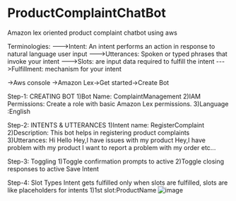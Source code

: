 # ProductComplaintChatBot
Amazon lex oriented product complaint chatbot using aws

Terminologies:
--->Intent: An intent performs an action in response to natural language user input
--->Utterances: Spoken or typed phrases that invoke your intent
--->Slots: are input data required to fulfill the intent
--->Fulfillment: mechanism for your intent


->Aws console ->Amazon Lex->Get started->Create Bot

Step-1: CREATING BOT
1)Bot Name: ComplaintManagement
2)IAM Permissions: Create a role with basic Amazon Lex permissions.
3)Language :English


Step-2: INTENTS & UTTERANCES
1)Intent name: RegisterComplaint
2)Description: This bot helps in registering product complaints
3)Utterances:
Hi
Hello
Hey,I have issues with my product
Hey,I have problem with my product
I want to report a problem with my order
etc...


Step-3: Toggling
1)Toggle confirmation prompts to active
2)Toggle   closing responses to active
Save Intent

Step-4: Slot Types
Intent gets fulfilled only when slots are fulfilled, slots are like placeholders for intents
1)1st slot:ProductName
![image](https://github.com/user-attachments/assets/33fdc269-34c9-4430-8a30-e21a58f718af)







